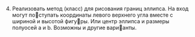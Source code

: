 4. Реализовать метод (класс) для рисования границ эллипса. На вход могут поступать координаты левого верхнего угла вместе с шириной и высотой фигуры. Или центр эллипса и размеры полуосей a и b. Возможны и другие варианты.
